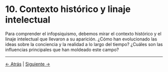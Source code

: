 # 10. Contexto histórico y linaje intelectual

Para comprender el infopsiquismo, debemos mirar el contexto histórico y el linaje intelectual que llevaron a su aparición. ¿Cómo han evolucionado las ideas sobre la conciencia y la realidad a lo largo del tiempo? ¿Cuáles son las influencias principales que han moldeado este campo?

---
<div class="navigation-links">
<a href="09_Preguntas_abiertas_y_futuras_líneas_de_investigación.md" class="nav-link prev-link">← Atrás</a> | <a href="11_Estudios_de_caso_y_aplicaciones_prácticas.md" class="nav-link next-link">Siguiente →</a>
</div>
